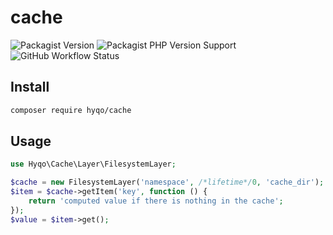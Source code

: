 # cache
![Packagist Version](https://img.shields.io/packagist/v/hyqo/cache?style=flat-square)
![Packagist PHP Version Support](https://img.shields.io/packagist/php-v/hyqo/cache?style=flat-square)
![GitHub Workflow Status](https://img.shields.io/github/workflow/status/hyqo/cache/run-tests?style=flat-square)

## Install

```sh
composer require hyqo/cache
```

## Usage
```php
use Hyqo\Cache\Layer\FilesystemLayer;

$cache = new FilesystemLayer('namespace', /*lifetime*/0, 'cache_dir');
$item = $cache->getItem('key', function () {
    return 'computed value if there is nothing in the cache';
});
$value = $item->get();
```
